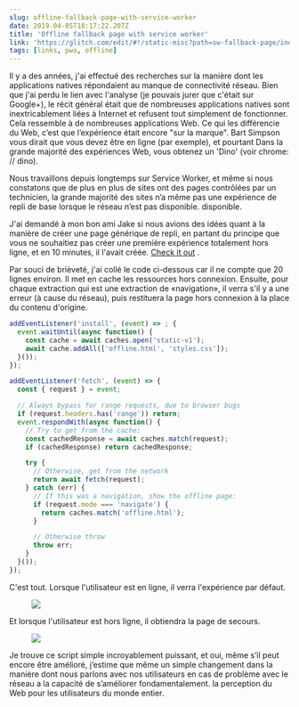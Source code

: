 ```yaml
---
slug: offline-fallback-page-with-service-worker
date: 2019-04-05T18:17:22.207Z
title: 'Offline fallback page with service worker'
link: 'https://glitch.com/edit/#!/static-misc?path=sw-fallback-page/index.html:6:9'
tags: [links, pwa, offline]
---
```

Il y a des années, j&#39;ai effectué des recherches sur la manière dont les applications natives répondaient au manque de connectivité réseau. Bien que j&#39;ai perdu le lien avec l&#39;analyse (je pouvais jurer que c&#39;était sur Google+), le récit général était que de nombreuses applications natives sont inextricablement liées à Internet et refusent tout simplement de fonctionner. Cela ressemble à de nombreuses applications Web. Ce qui les différencie du Web, c’est que l’expérience était encore &quot;sur la marque&quot;. Bart Simpson vous dirait que vous devez être en ligne (par exemple), et pourtant Dans la grande majorité des expériences Web, vous obtenez un &#39;Dino&#39; (voir chrome: // dino).

Nous travaillons depuis longtemps sur Service Worker, et même si nous constatons que de plus en plus de sites ont des pages contrôlées par un technicien, la grande majorité des sites n’a même pas une expérience de repli de base lorsque le réseau n’est pas disponible. disponible.

J&#39;ai demandé à mon bon ami Jake si nous avions des idées quant à la manière de créer une page générique de repli, en partant du principe que vous ne souhaitiez pas créer une première expérience totalement hors ligne, et en 10 minutes, il l&#39;avait créée. [Check it out](https://glitch.com/edit/#!/static-misc?path=sw-fallback-page/sw.js:6:9) .

Par souci de brièveté, j&#39;ai collé le code ci-dessous car il ne compte que 20 lignes environ. Il met en cache les ressources hors connexion. Ensuite, pour chaque extraction qui est une extraction de «navigation», il verra s&#39;il y a une erreur (à cause du réseau), puis restituera la page hors connexion à la place du contenu d&#39;origine.

```JavaScript
addEventListener('install', (event) => ; {
  event.waitUntil(async function() {
    const cache = await caches.open('static-v1');
    await cache.addAll(['offline.html', 'styles.css']);
  }());
});

addEventListener('fetch', (event) => {
  const { request } = event;

  // Always bypass for range requests, due to browser bugs
  if (request.headers.has('range')) return;
  event.respondWith(async function() {
    // Try to get from the cache:
    const cachedResponse = await caches.match(request);
    if (cachedResponse) return cachedResponse;

    try {
      // Otherwise, get from the network
      return await fetch(request);
    } catch (err) {
      // If this was a navigation, show the offline page:
      if (request.mode === 'navigate') {
        return caches.match('offline.html');
      }

      // Otherwise throw
      throw err;
    }
  }());
});
```

C&#39;est tout. Lorsque l&#39;utilisateur est en ligne, il verra l&#39;expérience par défaut.

<figure><img src="/images/2019-04-05-offline-fallback-page-with-service-woker.jpeg"></figure>

Et lorsque l&#39;utilisateur est hors ligne, il obtiendra la page de secours.

<figure><img src="/images/2019-04-05-offline-fallback-page-with-service-worker-1.jpeg"></figure>

Je trouve ce script simple incroyablement puissant, et oui, même s’il peut encore être amélioré, j’estime que même un simple changement dans la manière dont nous parlons avec nos utilisateurs en cas de problème avec le réseau a la capacité de s’améliorer fondamentalement. la perception du Web pour les utilisateurs du monde entier.


